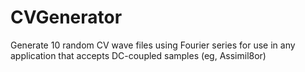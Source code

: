 # CVGenerator
Generate 10 random CV wave files using Fourier series for use in any application that accepts DC-coupled samples (eg, Assimil8or)
